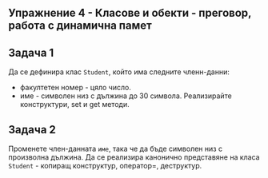 ## Упражнение 4 - Класове и обекти - преговор, работа с динамична памет

## Задача 1
Да се дефинира клас ```Student```, който има следните членн-данни:
- факултетен номер - цяло число.
- име - символен низ с дължина до 30 символа.
Реализирайте конструктури, set и get методи.

## Задача 2

Променете член-данната ```име```, така че да бъде символен низ с произволна дължина.
Да се реализира канонично представяне на класа ```Student``` - копиращ конструктур, оператор=, деструктур.

